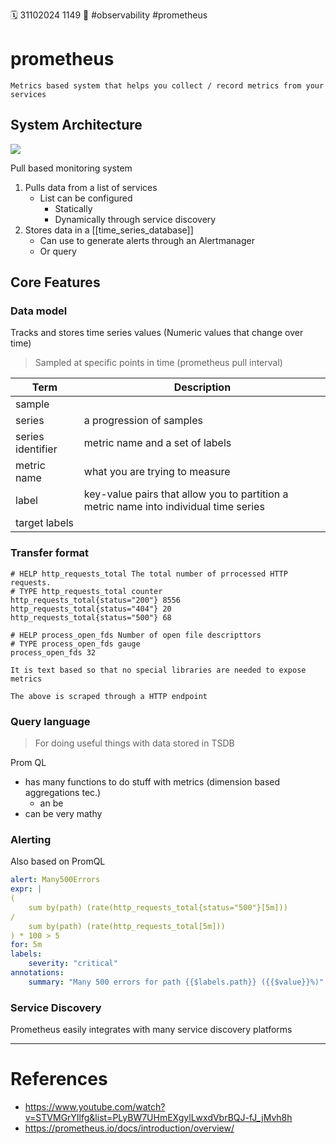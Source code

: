 🗓️ 31102024 1149
📎 #observability #prometheus

# prometheus

```ad-summary
Metrics based system that helps you collect / record metrics from your services
```

## System Architecture

<img src="https://prometheus.io/assets/architecture.png"/>

Pull based monitoring system
1. Pulls data from a list of services 
	- List can be configured
		- Statically
		- Dynamically through service discovery
2. Stores data in a [[time_series_database]]  
	- Can use to generate alerts through an Alertmanager
	- Or query

## Core Features

### Data model

Tracks and stores time series values (Numeric values that change over time)
> Sampled at specific points in time (prometheus pull interval)

| Term              | Description                                                                           |
| ----------------- | ------------------------------------------------------------------------------------- |
| sample            |                                                                                       |
| series            | a progression of samples                                                              |
| series identifier | metric name and a set of labels                                                       |
| metric name       | what you are trying to measure                                                        |
| label             | key-value pairs that allow you to partition a metric name into individual time series |
| target labels     |                                                                                       |
### Transfer format
```prom
# HELP http_requests_total The total number of prrocessed HTTP requests.
# TYPE http_requests_total counter
http_requests_total{status="200"} 8556
http_requests_total{status="404"} 20
http_requests_total{status="500"} 68

# HELP process_open_fds Number of open file descripttors
# TYPE process_open_fds gauge
process_open_fds 32
```

```ad-info
It is text based so that no special libraries are needed to expose metrics

```

```ad-note
The above is scraped through a HTTP endpoint
```
### Query language
> For doing useful things with data stored in TSDB

 Prom QL
- has many functions to do stuff with metrics (dimension based aggregations tec.)
	- an be 
- can be very mathy

### Alerting

Also based on PromQL
```yaml
alert: Many500Errors
expr: |
(
	sum by(path) (rate(http_requests_total{status="500"}[5m]))
/
	sum by(path) (rate(http_requests_total[5m]))
) * 100 > 5
for: 5m
labels:
	severity: "critical"
annotations:
	summary: "Many 500 errors for path {{$labels.path}} ({{$value}}%)"
```
### Service Discovery
Prometheus easily integrates with many service discovery platforms


---

# References
- https://www.youtube.com/watch?v=STVMGrYIlfg&list=PLyBW7UHmEXgylLwxdVbrBQJ-fJ_jMvh8h
- https://prometheus.io/docs/introduction/overview/